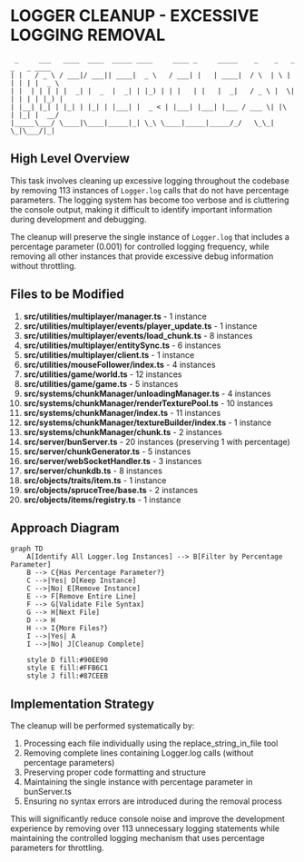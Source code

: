 # LOGGER CLEANUP - EXCESSIVE LOGGING REMOVAL

```
 _     ___   ____  ____  _____ ____     ____ _     _____    _    _   _ _   _ ____  
| |   / _ \ / ___|/ ___|| ____|  _ \   / ___| |   | ____|  / \  | \ | | | | |  _ \ 
| |  | | | | |  _| |  _  |  _| | |_) | | |   | |   |  _|   / _ \ |  \| | | | | |_) |
| |__| |_| | |_| | |_| | |___| |  _ < | |___| |___| |___ / ___ \| |\  | |_| |  __/ 
|_____\___/ \____|\____|_____|_| \_\ \____|_____|_____/_/   \_\_| \_|\___/|_|    
```

## High Level Overview

This task involves cleaning up excessive logging throughout the codebase by removing 113 instances of `Logger.log` calls that do not have percentage parameters. The logging system has become too verbose and is cluttering the console output, making it difficult to identify important information during development and debugging.

The cleanup will preserve the single instance of `Logger.log` that includes a percentage parameter (0.001) for controlled logging frequency, while removing all other instances that provide excessive debug information without throttling.

## Files to be Modified

1. **src/utilities/multiplayer/manager.ts** - 1 instance
2. **src/utilities/multiplayer/events/player_update.ts** - 1 instance  
3. **src/utilities/multiplayer/events/load_chunk.ts** - 8 instances
4. **src/utilities/multiplayer/entitySync.ts** - 6 instances
5. **src/utilities/multiplayer/client.ts** - 1 instance
6. **src/utilities/mouseFollower/index.ts** - 4 instances
7. **src/utilities/game/world.ts** - 12 instances
8. **src/utilities/game/game.ts** - 5 instances
9. **src/systems/chunkManager/unloadingManager.ts** - 4 instances
10. **src/systems/chunkManager/renderTexturePool.ts** - 10 instances
11. **src/systems/chunkManager/index.ts** - 11 instances
12. **src/systems/chunkManager/textureBuilder/index.ts** - 1 instance
13. **src/systems/chunkManager/chunk.ts** - 2 instances
14. **src/server/bunServer.ts** - 20 instances (preserving 1 with percentage)
15. **src/server/chunkGenerator.ts** - 5 instances
16. **src/server/webSocketHandler.ts** - 3 instances
17. **src/server/chunkdb.ts** - 8 instances
18. **src/objects/traits/item.ts** - 1 instance
19. **src/objects/spruceTree/base.ts** - 2 instances
20. **src/objects/items/registry.ts** - 1 instance

## Approach Diagram

```mermaid
graph TD
    A[Identify All Logger.log Instances] --> B[Filter by Percentage Parameter]
    B --> C{Has Percentage Parameter?}
    C -->|Yes| D[Keep Instance]
    C -->|No| E[Remove Instance]
    E --> F[Remove Entire Line]
    F --> G[Validate File Syntax]
    G --> H[Next File]
    D --> H
    H --> I{More Files?}
    I -->|Yes| A
    I -->|No| J[Cleanup Complete]
    
    style D fill:#90EE90
    style E fill:#FFB6C1
    style J fill:#87CEEB
```

## Implementation Strategy

The cleanup will be performed systematically by:
1. Processing each file individually using the replace_string_in_file tool
2. Removing complete lines containing Logger.log calls (without percentage parameters)
3. Preserving proper code formatting and structure
4. Maintaining the single instance with percentage parameter in bunServer.ts
5. Ensuring no syntax errors are introduced during the removal process

This will significantly reduce console noise and improve the development experience by removing over 113 unnecessary logging statements while maintaining the controlled logging mechanism that uses percentage parameters for throttling.
